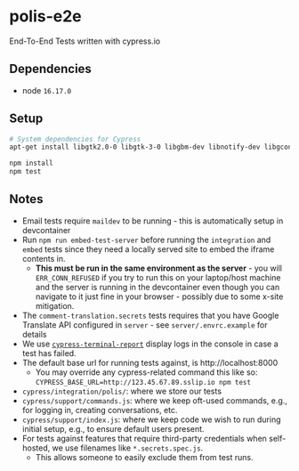 # polis-e2e

End-To-End Tests written with cypress.io

## Dependencies

* node `16.17.0`

## Setup

```sh
# System dependencies for Cypress
apt-get install libgtk2.0-0 libgtk-3-0 libgbm-dev libnotify-dev libgconf-2-4 libnss3 libxss1 libasound2 libxtst6 xauth xvfb

npm install
npm test
```

## Notes

* Email tests require `maildev` to be running - this is automatically setup in devcontainer
* Run `npm run embed-test-server` before running the `integration` and `embed` tests since they need a locally served site to embed the iframe contents in.
  * **This must be run in the same environment as the server** - you will `ERR_CONN_REFUSED` if you try to run this on your laptop/host machine and the server is running in the devcontainer even though you can navigate to it just fine in your browser - possibly due to some x-site mitigation.
* The `comment-translation.secrets` tests requires that you have Google Translate API configured in `server` - see `server/.envrc.example` for details
* We use [`cypress-terminal-report`](https://github.com/archfz/cypress-terminal-report) display logs in the console in case a test has failed.
* The default base url for running tests against, is http://localhost:8000
  * You may override any cypress-related command this like so: `CYPRESS_BASE_URL=http://123.45.67.89.sslip.io npm test`
* `cypress/integration/polis/`: where we store our tests
* `cypress/support/commands.js`: where we keep oft-used commands, e.g., for logging in, creating conversations, etc.
* `cypress/support/index.js`: where we keep code we wish to run during initial setup, e.g., to ensure default users present.
* For tests against features that require third-party credentials when self-hosted, we use filenames like `*.secrets.spec.js`.
  * This allows someone to easily exclude them from test runs.
